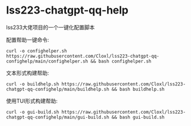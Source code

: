 # lss223-chatgpt-qq-help  

lss233大佬项目的一个一键化配置脚本  

配置帮助一键命令:  

```curl -o confighelper.sh https://raw.githubusercontent.com/Cloxl/lss223-chatgpt-qq-confighelp/main/confighelper.sh && bash confighelper.sh```  

文本形式构建帮助:  

```curl -o buildhelp.sh https://raw.githubusercontent.com/Cloxl/lss223-chatgpt-qq-confighelp/main/buildhelp.sh && bash buildhelp.sh```  

使用TUI形式构建帮助:  

```curl -o gui-build.sh https://raw.githubusercontent.com/Cloxl/lss223-chatgpt-qq-confighelp/main/gui-build.sh && bash gui-build.sh```

